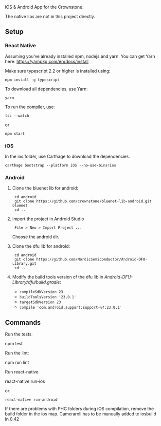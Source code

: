 iOS & Android App for the Crownstone.

The native libs are not in this project directly.

## Setup

### React Native

Assuming you've already installed npm, nodejs and yarn. You can get Yarn here: https://yarnpkg.com/en/docs/install

Make sure typescript 2.2 or higher is installed using:

```
npm install -g typescript
```

To download all dependencies, use Yarn:

```
yarn
```

To run the compiler, use:

```
tsc --watch
```

or

```
npm start
```


### iOS

In the ios folder, use Carthage to download the dependencies.

```
carthage bootstrap --platform iOS --no-use-binaries
```

### Android

1. Clone the bluenet lib for android:

        cd android
        git clone https://github.com/crownstone/bluenet-lib-android.git bluenet
        cd ..

2. Import the project in Android Studio

        File > New > Import Project ...

    Choose the android dir.

3. Clone the dfu lib for android:

        cd android
        git clone https://github.com/NordicSemiconductor/Android-DFU-Library.git
        cd ..

4. Modify the build tools version of the dfu lib in _Android-DFU-Library/dfu/build.gradle_:
    - `compileSdkVersion 23`
    - `buildToolsVersion '23.0.1'`
    - `targetSdkVersion 23`
    - `compile 'com.android.support:support-v4:23.0.1'`

## Commands

Run the tests:

npm test

Run the lint:

npm run lint

Run react-native

react-native run-ios

or:
```
react-native run-android
```

If there are problems with PHC folders during iOS compilation, remove the build folder in the ios map.
Cameraroll has to be manually added to iosbuild in 0.42
